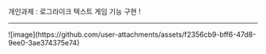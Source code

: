 개인과제 : 로그라이크 텍스트 게임 기능 구현 !
<hr>
![image](https://github.com/user-attachments/assets/f2356cb9-bff6-47d8-9ee0-3ae374375e74)
